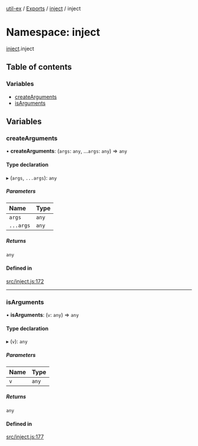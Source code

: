 [util-ex](../README.md) / [Exports](../modules.md) / [inject](inject.md) / inject

# Namespace: inject

[inject](inject.md).inject

## Table of contents

### Variables

- [createArguments](inject.inject.md#createarguments)
- [isArguments](inject.inject.md#isarguments)

## Variables

### createArguments

• **createArguments**: (`args`: `any`, ...`args`: `any`) => `any`

#### Type declaration

▸ (`args`, `...args`): `any`

##### Parameters

| Name | Type |
| :------ | :------ |
| `args` | `any` |
| `...args` | `any` |

##### Returns

`any`

#### Defined in

[src/inject.js:172](https://github.com/snowyu/util-ex.js/blob/61a93bc/src/inject.js#L172)

___

### isArguments

• **isArguments**: (`v`: `any`) => `any`

#### Type declaration

▸ (`v`): `any`

##### Parameters

| Name | Type |
| :------ | :------ |
| `v` | `any` |

##### Returns

`any`

#### Defined in

[src/inject.js:177](https://github.com/snowyu/util-ex.js/blob/61a93bc/src/inject.js#L177)
